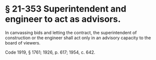 # § 21-353 Superintendent and engineer to act as advisors.

<p>In canvassing bids and letting the contract, the superintendent of construction or the engineer shall act only in an advisory capacity to the board of viewers.</p><p>Code 1919, § 1761; 1926, p. 617; 1954, c. 642.</p>